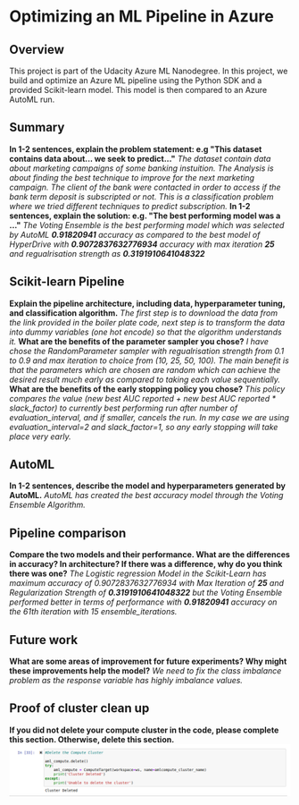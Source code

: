 # Optimizing an ML Pipeline in Azure

## Overview
This project is part of the Udacity Azure ML Nanodegree.
In this project, we build and optimize an Azure ML pipeline using the Python SDK and a provided Scikit-learn model.
This model is then compared to an Azure AutoML run.

## Summary
**In 1-2 sentences, explain the problem statement: e.g "This dataset contains data about... we seek to predict..."**
*The dataset contain data about marketing campaigns of some banking instuition. The Analysis is about finding the best technique to improve for the next marketing campaign. The client of the bank were contacted in order to access if the bank term deposit is subscripted or not. This is a classification problem where we tried different techniques to predict subscription.*
**In 1-2 sentences, explain the solution: e.g. "The best performing model was a ..."**
*The Voting Ensemble is the best performing model which was selected by AutoML **0.91820941** accuracy as compared to the best model of HyperDrive with **0.9072837632776934** accuracy with max iteration **25** and regualrisation strength as **0.3191910641048322*** 
## Scikit-learn Pipeline
**Explain the pipeline architecture, including data, hyperparameter tuning, and classification algorithm.**
*The first step is to download the data from the link provided in the boiler plate code, next step is to transform the data into dummy variables (one hot encode) so that the algorithm understands it.*
**What are the benefits of the parameter sampler you chose?**
*I have chose the RandomParameter sampler with regualrisation strength from 0.1 to 0.9 and max iteration to choice from (10, 25, 50, 100). The main benefit is that the parameters which are chosen are random which can achieve the desired result much early as compared to taking each value sequentially.*
**What are the benefits of the early stopping policy you chose?**
*This policy compares the value (new best AUC reported + new best AUC reported * slack_factor) to currently best performing run after number of evaluation_interval, and if smaller, cancels the run. In my case we are using evaluation_interval=2 and slack_factor=1, so any early stopping will take place very early.*
## AutoML
**In 1-2 sentences, describe the model and hyperparameters generated by AutoML.**
*AutoML has created the best accuracy model through the Voting Ensemble Algorithm.*
## Pipeline comparison
**Compare the two models and their performance. What are the differences in accuracy? In architecture? If there was a difference, why do you think there was one?**
*The Logistic regression Model in the Scikit-Learn has maximum accuracy of 0.9072837632776934 with Max Iteration of **25** and Regularization Strength of **0.3191910641048322** but the Voting Ensemble performed better in terms of performance with **0.91820941** accuracy on the 61th iteration with 15 ensemble_iterations.* 
## Future work
**What are some areas of improvement for future experiments? Why might these improvements help the model?**
*We need to fix the class imbalance problem as the response variable has highly imbalance values.*
## Proof of cluster clean up
**If you did not delete your compute cluster in the code, please complete this section. Otherwise, delete this section.**
![alt text](https://github.com/Ishmeetsingh97/nd00333_AZMLND_Optimizing_a_Pipeline_in_Azure-Starter_Files/blob/master/Screenshot%20from%202020-09-26%2013-58-39.png)

